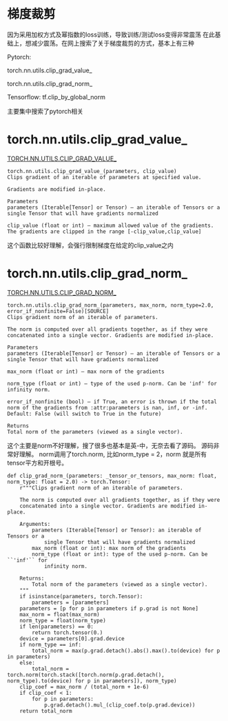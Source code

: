 # 梯度裁剪

因为采用加权方式及幂指数的loss训练，导致训练/测试loss变得非常震荡
在此基础上，想减少震荡。在网上搜索了关于梯度裁剪的方式，基本上有三种

Pytorch:

torch.nn.utils.clip_grad_value_

torch.nn.utils.clip_grad_norm_

Tensorflow: tf.clip_by_global_norm


主要集中搜索了pytorch相关

torch.nn.utils.clip_grad_value_
===============================
[TORCH.NN.UTILS.CLIP_GRAD_VALUE_](https://pytorch.org/docs/master/generated/torch.nn.utils.clip_grad_value_.html?highlight=clip_grad_value_#torch.nn.utils.clip_grad_value_)

```
torch.nn.utils.clip_grad_value_(parameters, clip_value)
Clips gradient of an iterable of parameters at specified value.

Gradients are modified in-place.

Parameters
parameters (Iterable[Tensor] or Tensor) – an iterable of Tensors or a single Tensor that will have gradients normalized

clip_value (float or int) – maximum allowed value of the gradients. The gradients are clipped in the range [-clip_value,clip_value]
```

这个函数比较好理解，会强行限制梯度在给定的clip_value之内

torch.nn.utils.clip_grad_norm_
===============================

[TORCH.NN.UTILS.CLIP_GRAD_NORM_](https://pytorch.org/docs/master/generated/torch.nn.utils.clip_grad_norm_.html?highlight=torch%20nn%20utils%20clip_grad_norm_#torch.nn.utils.clip_grad_norm_)
```
torch.nn.utils.clip_grad_norm_(parameters, max_norm, norm_type=2.0, error_if_nonfinite=False)[SOURCE]
Clips gradient norm of an iterable of parameters.

The norm is computed over all gradients together, as if they were concatenated into a single vector. Gradients are modified in-place.

Parameters
parameters (Iterable[Tensor] or Tensor) – an iterable of Tensors or a single Tensor that will have gradients normalized

max_norm (float or int) – max norm of the gradients

norm_type (float or int) – type of the used p-norm. Can be 'inf' for infinity norm.

error_if_nonfinite (bool) – if True, an error is thrown if the total norm of the gradients from :attr:parameters is nan, inf, or -inf. Default: False (will switch to True in the future)

Returns
Total norm of the parameters (viewed as a single vector).
```

这个主要是norm不好理解，搜了很多也基本是英-中，无奈去看了源码。
源码非常好理解。
norm调用了torch.norm, 比如norm_type = 2，norm 就是所有tensor平方和开根号。

```
def clip_grad_norm_(parameters: _tensor_or_tensors, max_norm: float, norm_type: float = 2.0) -> torch.Tensor:
    r"""Clips gradient norm of an iterable of parameters.

    The norm is computed over all gradients together, as if they were
    concatenated into a single vector. Gradients are modified in-place.

    Arguments:
        parameters (Iterable[Tensor] or Tensor): an iterable of Tensors or a
            single Tensor that will have gradients normalized
        max_norm (float or int): max norm of the gradients
        norm_type (float or int): type of the used p-norm. Can be ``'inf'`` for
            infinity norm.

    Returns:
        Total norm of the parameters (viewed as a single vector).
    """
    if isinstance(parameters, torch.Tensor):
        parameters = [parameters]
    parameters = [p for p in parameters if p.grad is not None]
    max_norm = float(max_norm)
    norm_type = float(norm_type)
    if len(parameters) == 0:
        return torch.tensor(0.)
    device = parameters[0].grad.device
    if norm_type == inf:
        total_norm = max(p.grad.detach().abs().max().to(device) for p in parameters)
    else:
        total_norm = torch.norm(torch.stack([torch.norm(p.grad.detach(), norm_type).to(device) for p in parameters]), norm_type)
    clip_coef = max_norm / (total_norm + 1e-6)
    if clip_coef < 1:
        for p in parameters:
            p.grad.detach().mul_(clip_coef.to(p.grad.device))
    return total_norm
```
